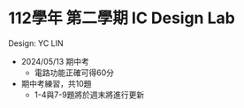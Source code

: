 # 112學年 第二學期 IC Design Lab

Design: YC LIN

- 2024/05/13 期中考
  - 電路功能正確可得60分
- 期中考練習，共10題
  - 1-4與7-9題將於週末將進行更新
